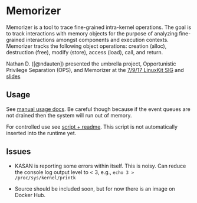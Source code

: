 # Memorizer

Memorizer is a tool to trace fine-grained intra-kernel
operations. The goal is to track interactions with memory
objects for the purpose of analyzing fine-grained
interactions amongst components and execution contexts.
Memorizer tracks the following object operations: creation
(alloc), destruction (free), modify (store), access (load),
call, and return. 

Nathan D. ([@ndauten]) presented the umbrella project,
Opportunistic Privilege Separation (OPS), and Memorizer at
the [7/9/17 LinuxKit SIG](../../reports/2017-07-09.md) and
[slides](http://nathandautenhahn.com/talks/2017-06-21_ops+memorizer-linuxkit-sig/linuxkit-sig-remark.html#1)

## Usage

See [manual usage docs](./docs/memorizer.txt). Be careful
though because if the event queues are not drained then the
system will run out of memory. 

For controlled use see [script + readme](./docs/memorizer/).
This script is not automatically inserted into the runtime
yet.

## Issues

- KASAN is reporting some errors within itself. This is
  noisy. Can reduce the console log output level to < 3,
  e.g., `echo 3 > /proc/sys/kernel/printk`

- Source should be included soon, but for now there is an
  image on Docker Hub. 
